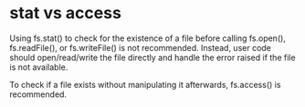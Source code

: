 # stat vs access
Using fs.stat() to check for the existence of a file before calling fs.open(), fs.readFile(), or fs.writeFile() is not recommended. Instead, user code should open/read/write the file directly and handle the error raised if the file is not available.

To check if a file exists without manipulating it afterwards, fs.access() is recommended.